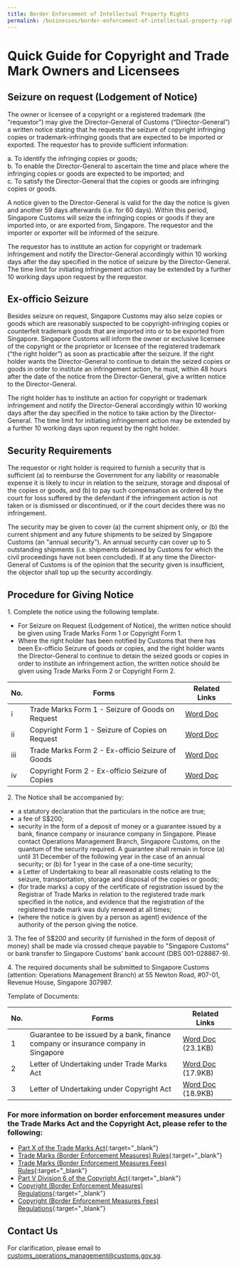 ```yaml
---
title: Border Enforcement of Intellectual Property Rights
permalink: /businesses/border-enforcement-of-intellectual-property-rights/quick-guide-for-copyright-and-trade-mark-owners-and-licensees
---
```

# Quick Guide for Copyright and Trade Mark Owners and Licensees

## Seizure on request (Lodgement of Notice)

The owner or licensee of a copyright or a registered trademark (the “requestor”) may give the Director-General of Customs (“Director-General”) a written notice stating that he requests the seizure of copyright infringing copies or trademark-infringing goods that are expected to be imported or exported. The requestor has to provide sufficient information:

a\. To identify the infringing copies or goods; <br>
b\. To enable the Director-General to ascertain the time and place where the infringing copies or goods are expected to be imported; and <br>
c\. To satisfy the Director-General that the copies or goods are infringing copies or goods. 

A notice given to the Director-General is valid for the day the notice is given and another 59 days afterwards (i.e. for 60 days). Within this period, Singapore Customs will seize the infringing copies or goods if they are imported into, or are exported from, Singapore. The requestor and the importer or exporter will be informed of the seizure.  
  
The requestor has to institute an action for copyright or trademark infringement and notify the Director-General accordingly within 10 working days after the day specified in the notice of seizure by the Director-General. The time limit for initiating infringement action may be extended by a further 10 working days upon request by the requestor.

## Ex-officio Seizure
  
Besides seizure on request, Singapore Customs may also seize copies or goods which are reasonably suspected to be copyright-infringing copies or counterfeit trademark goods that are imported into or to be exported from Singapore. Singapore Customs will inform the owner or exclusive licensee of the copyright or the proprietor or licensee of the registered trademark (“the right holder”) as soon as practicable after the seizure. If the right holder wants the Director-General to continue to detain the seized copies or goods in order to institute an infringement action, he must, within 48 hours after the date of the notice from the Director-General, give a written notice to the Director-General.  
  
The right holder has to institute an action for copyright or trademark infringement and notify the Director-General accordingly within 10 working days after the day specified in the notice to take action by the Director-General. The time limit for initiating infringement action may be extended by a further 10 working days upon request by the right holder.  
  
## Security Requirements 
  
The requestor or right holder is required to furnish a security that is sufficient (a) to reimburse the Government for any liability or reasonable expense it is likely to incur in relation to the seizure, storage and disposal of the copies or goods, and (b) to pay such compensation as ordered by the court for loss suffered by the defendant if the infringement action is not taken or is dismissed or discontinued, or if the court decides there was no infringement.  
  
The security may be given to cover (a) the current shipment only, or (b) the current shipment and any future shipments to be seized by Singapore Customs (an "annual security"). An annual security can cover up to 5 outstanding shipments (i.e. shipments detained by Customs for which the civil proceedings have not been concluded). If at any time the Director-General of Customs is of the opinion that the security given is insufficient, the objector shall top up the security accordingly.

## Procedure for Giving Notice 
  
 1\. Complete the notice using the following template.

  -   For Seizure on Request (Lodgement of Notice), the written notice should be given using Trade Marks Form 1 or Copyright Form 1.
  -   Where the right holder has been notified by Customs that there has been Ex-officio Seizure of goods or copies, and the right holder wants the Director-General to continue to detain the seized goods or copies in order to institute an infringement action, the written notice should be given using Trade Marks Form 2 or Copyright Form 2.

  | No. | Forms | Related Links |
  |---|---|---|
  | i | Trade Marks Form 1 - Seizure of Goods on Request | [Word Doc](https://go.gov.sg/tmf12022) |
  | ii | Copyright Form 1 - Seizure of Copies on Request | [Word Doc](https://go.gov.sg/crf12021) |
  | iii | Trade Marks Form 2 - Ex-officio Seizure of Goods | [Word Doc](https://go.gov.sg/tmf22022) |
  | iv | Copyright Form 2 - Ex-officio Seizure of Copies | [Word Doc](https://go.gov.sg/crf22021) |


 2\. The Notice shall be accompanied by:

  -   a statutory declaration that the particulars in the notice are true;
  -   a fee of S$200;
  -   security in the form of a deposit of money or a guarantee issued by a bank, finance company or insurance company in Singapore. Please contact Operations Management Branch, Singapore Customs, on the quantum of the security required. A guarantee shall remain in force (a) until 31 December of the following year in the case of an annual security; or (b) for 1 year in the case of a one-time security;
  -   a Letter of Undertaking to bear all reasonable costs relating to the seizure, transportation, storage and disposal of the copies or goods;
  -   (for trade marks) a copy of the certificate of registration issued by the Registrar of Trade Marks in relation to the registered trade mark specified in the notice, and evidence that the registration of the registered trade mark was duly renewed at all times;
  -   (where the notice is given by a person as agent) evidence of the authority of the person giving the notice.

 3\. The fee of S$200 and security (if furnished in the form of deposit of money) shall be made via crossed cheque payable to "Singapore Customs" or bank transfer to Singapore Customs' bank account (DBS 001-028867-9).  
  
 4\. The required documents shall be submitted to Singapore Customs (attention: Operations Management Branch) at 55 Newton Road, #07-01, Revenue House, Singapore 307987.  
  
Template of Documents:

| No. | Forms |  Related Links |
|---|---|---|
| 1 |  Guarantee to be issued by a bank, finance company or insurance company in Singapore | [Word Doc](/files/businesses/sample-of-guarantee-template-trade-marks-act-and-copyright-act.docx) (23.1KB) |
| 2 |  Letter of Undertaking under Trade Marks Act | [Word Doc](/files/businesses/letter-of-undertaking-under-trade-marks-act.docx) (17.9KB) |
| 3 | Letter of Undertaking under Copyright Act | [Word Doc](/files/businesses/letter-of-undertaking-under-copyright-act.docx) (18.9KB) |

### For more information on border enforcement measures under the Trade Marks Act and the Copyright Act, please refer to the following:

  
  -   [Part X of the Trade Marks Act](https://sso.agc.gov.sg/Act/TMA1998?ProvIds=pr81-,pr81A-,pr81B-,pr82-,pr83-,pr84-,pr85-,pr85A-,pr85B-,pr86-,pr87-,pr88-,pr89-,pr90-,pr91-,pr92-,pr93-,pr93A-,pr93B-,pr93C-,pr93D-,pr93E-,pr93F-,pr93G-,pr93H-,pr93I-,pr93J-,pr93K-,pr93L-,pr94-,pr95-,pr96-,pr97-,pr98-,pr99-,pr100-){:target="_blank"}
  -   [Trade Marks (Border Enforcement Measures) Rules](https://sso.agc.gov.sg/SL/TMA1998-R2?DocDate=20191112){:target="_blank"}
  -   [Trade Marks (Border Enforcement Measures Fees) Rules](https://sso.agc.gov.sg/SL/TMA1998-S749-2019?DocDate=20191112){:target="_blank"}
  -   [Part V Division 6 of the Copyright Act](https://sso.agc.gov.sg/Act/CA1987?ProvIds=pr140A-,pr140AA-,pr140AB-,pr140B-,pr140C-,pr140D-,pr140E-,pr140EA-,pr140EB-,pr140F-,pr140G-,pr140H-,pr140I-,pr140IA-,pr140J-,pr140K-,pr140L-,pr140LA-,pr140LB-,pr140LC-,pr140LD-,pr140LE-,pr140LF-,pr140LG-,pr140LH-,pr140LI-,pr140LJ-,pr140LK-,pr140LL-){:target="_blank"}
  -   [Copyright (Border Enforcement Measures) Regulations](https://sso.agc.gov.sg/SL/CA1987-RG5?DocDate=20191112){:target="_blank"}
  -   [Copyright (Border Enforcement Measures Fees) Regulations](https://sso.agc.gov.sg/SL/CA1987-S744-2019?DocDate=20191112){:target="_blank"}

## Contact Us

For clarification, please email to  [customs_operations_management@customs.gov.sg](mailto:customs_operations_management@customs.gov.sg).